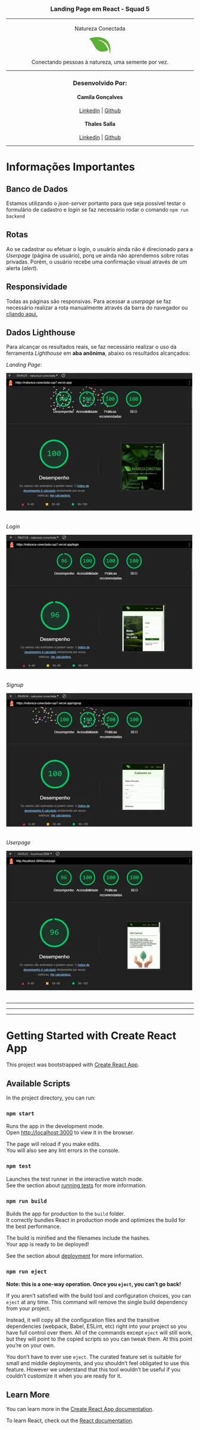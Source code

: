 <div align="center">


### Landing Page em React - Squad 5 <hr>

Natureza Conectada


<img align="center"  src="./src/assets/logo.png" alt="Logotipo da aplicação Natureza Conectada"><br>

Conectando pessoas à natureza, uma semente por vez.

</div>
  
***
<div align="center">

### Desenvolvido Por:

 #### Camila Gonçalves <br> 
  [Linkedin](https://www.linkedin.com/in/camilanpgoncalves/) | [Github](https://github.com/CamilaVerso)
 
   #### Thales Salla <br> 
  [Linkedin](https://www.linkedin.com/in/thales-salla/) | [Github](https://github.com/thalessalla)
  <br>
  <hr>
</div>

# Informações Importantes 

## Banco de Dados 

Estamos utilizando o *json-server* portanto para que seja possível testar o formulário de cadastro e *login* se faz necessário rodar o comando `npm run backend`

## Rotas 

Ao se cadastrar ou efetuar o login, o usuário ainda não é direcionado para a *Userpage* (página de usuário), porq ue ainda não aprendemos sobre rotas privadas. Porém, o usuário recebe uma confirmação visual através de um alerta (*alert*).

## Responsividade

Todas as páginas são responsivas. 
Para acessar a *userpage* se faz necessário realizar a rota manualmente através da barra do navegador ou [cliando aqui.](https://natureza-conectada-cup7.vercel.app/userpage)

## Dados Lighthouse

Para alcançar os resultados reais, se faz necessário realizar o uso da ferramenta *Lighthouse* em **aba anônima**, abaixo os resultados alcançados:
<br>

*Landing Page*:

<img src="./src/assets/LP.webp">
<br>
<br>

*Login*

<img src="./src/assets/login.webp">
<br>
<br>

*Signup*

<img src="./src/assets/signup.webp">
<br>
<br>

*Userpage*

<img src="./src/assets/userpage.webp">
<br>
<br>
<hr>
<hr>
<hr>

# Getting Started with Create React App

This project was bootstrapped with [Create React App](https://github.com/facebook/create-react-app).

## Available Scripts

In the project directory, you can run:

### `npm start`

Runs the app in the development mode.\
Open [http://localhost:3000](http://localhost:3000) to view it in the browser.

The page will reload if you make edits.\
You will also see any lint errors in the console.

### `npm test`

Launches the test runner in the interactive watch mode.\
See the section about [running tests](https://facebook.github.io/create-react-app/docs/running-tests) for more information.

### `npm run build`

Builds the app for production to the `build` folder.\
It correctly bundles React in production mode and optimizes the build for the best performance.

The build is minified and the filenames include the hashes.\
Your app is ready to be deployed!

See the section about [deployment](https://facebook.github.io/create-react-app/docs/deployment) for more information.

### `npm run eject`

**Note: this is a one-way operation. Once you `eject`, you can’t go back!**

If you aren’t satisfied with the build tool and configuration choices, you can `eject` at any time. This command will remove the single build dependency from your project.

Instead, it will copy all the configuration files and the transitive dependencies (webpack, Babel, ESLint, etc) right into your project so you have full control over them. All of the commands except `eject` will still work, but they will point to the copied scripts so you can tweak them. At this point you’re on your own.

You don’t have to ever use `eject`. The curated feature set is suitable for small and middle deployments, and you shouldn’t feel obligated to use this feature. However we understand that this tool wouldn’t be useful if you couldn’t customize it when you are ready for it.

## Learn More

You can learn more in the [Create React App documentation](https://facebook.github.io/create-react-app/docs/getting-started).

To learn React, check out the [React documentation](https://reactjs.org/).

